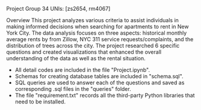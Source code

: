 Project Group 34
UNIs: [zs2654, rm4067]

Overview
This project analyzes various criteria to assist individuals in making informed decisions when searching for apartments to rent in New York City. The data analysis focuses on three aspects: historical monthly average rents by from Zillow, NYC 311 service requests/complaints, and the distribution of trees across the city. The project researched 6 specific questions and created visualizations that enhanced the overall understanding of the data as well as the rental situation.


- All detail codes are included in the file "Project.ipynb". 
- Schemas for creating database tables are included in "schema.sql". 
- SQL queries are used to answer each of the questions and saved as corresponding .sql files in the "queries" folder. 
- The file "requirement.txt" records all the third-party Python libraries that need to be installed.